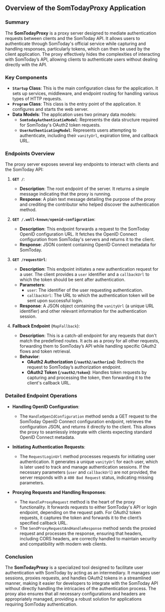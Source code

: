 ## Overview of the SomTodayProxy Application

### Summary
The **SomTodayProxy** is a proxy server designed to mediate authentication requests between clients and the SomToday API. It allows users to authenticate through SomToday's official service while capturing and handling responses, particularly tokens, which can then be used by the client application. The proxy effectively hides the complexities of interacting with SomToday’s API, allowing clients to authenticate users without dealing directly with the API.

### Key Components
- **`Startup` Class**: This is the main configuration class for the application. It sets up services, middleware, and endpoint routing for handling various types of HTTP requests.
- **`Program` Class**: This class is the entry point of the application. It configures and starts the web server.
- **Data Models**: The application uses two primary data models:
    - **`SomtodayAuthenticatieModel`**: Represents the data structure required for SomToday's OAuth2 token requests.
    - **`UserAuthenticatingModel`**: Represents users attempting to authenticate, including their `vanityUrl`, expiration time, and callback URL.

### Endpoints Overview

The proxy server exposes several key endpoints to interact with clients and the SomToday API:

1. **`GET /`**:
    - **Description**: The root endpoint of the server. It returns a simple message indicating that the proxy is running.
    - **Response**: A plain text message detailing the purpose of the proxy and crediting the contributor who helped discover the authentication method.

2. **`GET /.well-known/openid-configuration`**:
    - **Description**: This endpoint forwards a request to the SomToday OpenID configuration URL. It fetches the OpenID Connect configuration from SomToday's servers and returns it to the client.
    - **Response**: JSON content containing OpenID Connect metadata for SomToday.

3. **`GET /requestUrl`**:
    - **Description**: This endpoint initiates a new authentication request for a user. The client provides a `user` identifier and a `callbackUrl` to which the token should be sent after authentication.
    - **Parameters**:
        - `user`: The identifier of the user requesting authentication.
        - `callbackUrl`: The URL to which the authentication token will be sent upon successful login.
    - **Response**: A JSON object containing the `vanityUrl` (a unique URL identifier) and other relevant information for the authentication session.

4. **Fallback Endpoint** (`MapFallback`):
    - **Description**: This is a catch-all endpoint for any requests that don't match the predefined routes. It acts as a proxy for all other requests, forwarding them to SomToday’s API while handling specific OAuth2 flows and token retrieval.
    - **Behavior**:
        - **OAuth2 Authorization (`/oauth2/authorize`)**: Redirects the request to SomToday’s authorization endpoint.
        - **OAuth2 Token (`/oauth2/token`)**: Handles token requests by capturing and processing the token, then forwarding it to the client's callback URL.

### Detailed Endpoint Operations

- **Handling OpenID Configuration**:
    - The `HandleOpenIdConfiguration` method sends a GET request to the SomToday OpenID Connect configuration endpoint, retrieves the configuration JSON, and returns it directly to the client. This allows the proxy to seamlessly integrate with clients expecting standard OpenID Connect metadata.

- **Initiating Authentication Requests**:
    - The `RequestLoginUrl` method processes requests for initiating user authentication. It generates a unique `vanityUrl` for each user, which is later used to track and manage authentication sessions. If the necessary parameters (`user` and `callbackUrl`) are not provided, the server responds with a `400 Bad Request` status, indicating missing parameters.

- **Proxying Requests and Handling Responses**:
    - The `HandleProxyRequest` method is the heart of the proxy functionality. It forwards requests to either SomToday's API or login endpoint, depending on the request path. For OAuth2 token requests, it captures the token and forwards it to the client’s specified callback URL.
    - The `SendProxyRequestAndHandleResponse` method sends the proxied request and processes the response, ensuring that headers, including CORS headers, are correctly handled to maintain security and compatibility with modern web clients.

### Conclusion

The **SomTodayProxy** is a specialized tool designed to facilitate user authentication with SomToday by acting as an intermediary. It manages user sessions, proxies requests, and handles OAuth2 tokens in a streamlined manner, making it easier for developers to integrate with the SomToday API without directly handling the intricacies of the authentication process. The proxy also ensures that all necessary configurations and headers are appropriately managed, providing a robust solution for applications requiring SomToday authentication.